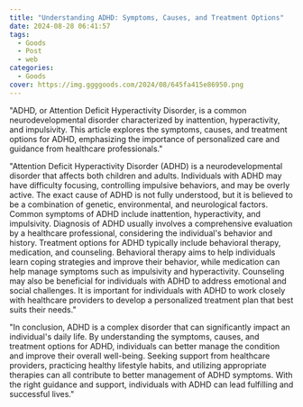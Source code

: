 ```yaml
---
title: "Understanding ADHD: Symptoms, Causes, and Treatment Options"
date: 2024-08-28 06:41:57
tags:
  - Goods
  - Post
  - web
categories:
  - Goods
cover: https://img.ggggoods.com/2024/08/645fa415e86950.png
---
```


"ADHD, or Attention Deficit Hyperactivity Disorder, is a common neurodevelopmental disorder characterized by inattention, hyperactivity, and impulsivity. This article explores the symptoms, causes, and treatment options for ADHD, emphasizing the importance of personalized care and guidance from healthcare professionals."

"Attention Deficit Hyperactivity Disorder (ADHD) is a neurodevelopmental disorder that affects both children and adults. Individuals with ADHD may have difficulty focusing, controlling impulsive behaviors, and may be overly active. The exact cause of ADHD is not fully understood, but it is believed to be a combination of genetic, environmental, and neurological factors. Common symptoms of ADHD include inattention, hyperactivity, and impulsivity. Diagnosis of ADHD usually involves a comprehensive evaluation by a healthcare professional, considering the individual's behavior and history. Treatment options for ADHD typically include behavioral therapy, medication, and counseling. Behavioral therapy aims to help individuals learn coping strategies and improve their behavior, while medication can help manage symptoms such as impulsivity and hyperactivity. Counseling may also be beneficial for individuals with ADHD to address emotional and social challenges. It is important for individuals with ADHD to work closely with healthcare providers to develop a personalized treatment plan that best suits their needs."

"In conclusion, ADHD is a complex disorder that can significantly impact an individual's daily life. By understanding the symptoms, causes, and treatment options for ADHD, individuals can better manage the condition and improve their overall well-being. Seeking support from healthcare providers, practicing healthy lifestyle habits, and utilizing appropriate therapies can all contribute to better management of ADHD symptoms. With the right guidance and support, individuals with ADHD can lead fulfilling and successful lives."
